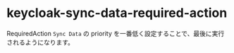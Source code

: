 # keycloak-sync-data-required-action

RequiredAction ```Sync Data``` の priority を一番低く設定することで、最後に実行されるようになります。
